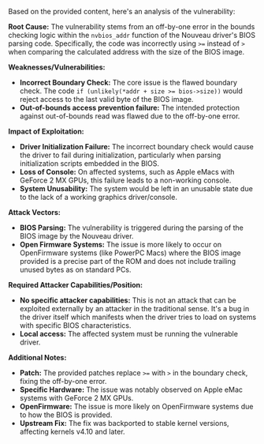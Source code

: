 Based on the provided content, here's an analysis of the vulnerability:

**Root Cause:**
The vulnerability stems from an off-by-one error in the bounds checking logic within the `nvbios_addr` function of the Nouveau driver's BIOS parsing code. Specifically, the code was incorrectly using `>=` instead of `>` when comparing the calculated address with the size of the BIOS image.

**Weaknesses/Vulnerabilities:**
- **Incorrect Boundary Check:** The core issue is the flawed boundary check. The code `if (unlikely(*addr + size >= bios->size))` would reject access to the last valid byte of the BIOS image.
- **Out-of-bounds access prevention failure:** The intended protection against out-of-bounds read was flawed due to the off-by-one error.

**Impact of Exploitation:**
- **Driver Initialization Failure:** The incorrect boundary check would cause the driver to fail during initialization, particularly when parsing initialization scripts embedded in the BIOS.
- **Loss of Console:** On affected systems, such as Apple eMacs with GeForce 2 MX GPUs, this failure leads to a non-working console.
- **System Unusability:** The system would be left in an unusable state due to the lack of a working graphics driver/console.

**Attack Vectors:**
- **BIOS Parsing:** The vulnerability is triggered during the parsing of the BIOS image by the Nouveau driver.
- **Open Firmware Systems:** The issue is more likely to occur on OpenFirmware systems (like PowerPC Macs) where the BIOS image provided is a precise part of the ROM and does not include trailing unused bytes as on standard PCs.

**Required Attacker Capabilities/Position:**
- **No specific attacker capabilities:**  This is not an attack that can be exploited externally by an attacker in the traditional sense. It's a bug in the driver itself which manifests when the driver tries to load on systems with specific BIOS characteristics.
- **Local access:** The affected system must be running the vulnerable driver.

**Additional Notes:**
- **Patch:** The provided patches replace `>=` with `>` in the boundary check, fixing the off-by-one error.
- **Specific Hardware:** The issue was notably observed on Apple eMac systems with GeForce 2 MX GPUs.
- **OpenFirmware:**  The issue is more likely on OpenFirmware systems due to how the BIOS is provided.
- **Upstream Fix:** The fix was backported to stable kernel versions, affecting kernels v4.10 and later.